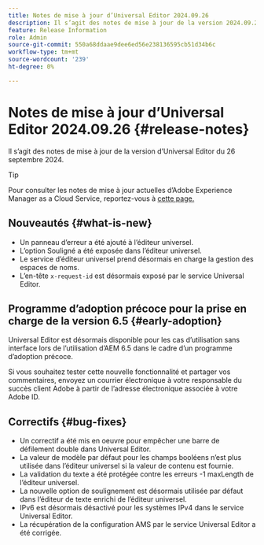 ```yaml
---
title: Notes de mise à jour d’Universal Editor 2024.09.26
description: Il s’agit des notes de mise à jour de la version 2024.09.26 d’Universal Editor.
feature: Release Information
role: Admin
source-git-commit: 550a68ddaae9dee6ed56e238136595cb51d34b6c
workflow-type: tm+mt
source-wordcount: '239'
ht-degree: 0%

---
```



# Notes de mise à jour d’Universal Editor 2024.09.26 {#release-notes}

Il s’agit des notes de mise à jour de la version d’Universal Editor du 26 septembre 2024.

>[!TIP]
>
>Pour consulter les notes de mise à jour actuelles d’Adobe Experience Manager as a Cloud Service, reportez-vous à [cette page.](/help/release-notes/release-notes-cloud/release-notes-current.md)

## Nouveautés {#what-is-new}

* Un panneau d’erreur a été ajouté à l’éditeur universel.
* L’option Souligné a été exposée dans l’éditeur universel.
* Le service d’éditeur universel prend désormais en charge la gestion des espaces de noms.
* L’en-tête `x-request-id` est désormais exposé par le service Universal Editor.

## Programme d’adoption précoce pour la prise en charge de la version 6.5 {#early-adoption}

Universal Editor est désormais disponible pour les cas d’utilisation sans interface lors de l’utilisation d’AEM 6.5 dans le cadre d’un programme d’adoption précoce.

Si vous souhaitez tester cette nouvelle fonctionnalité et partager vos commentaires, envoyez un courrier électronique à votre responsable du succès client Adobe à partir de l’adresse électronique associée à votre Adobe ID.

## Correctifs {#bug-fixes}

* Un correctif a été mis en oeuvre pour empêcher une barre de défilement double dans Universal Editor.
* La valeur de modèle par défaut pour les champs booléens n’est plus utilisée dans l’éditeur universel si la valeur de contenu est fournie.
* La validation du texte a été protégée contre les erreurs -1 maxLength de l’éditeur universel.
* La nouvelle option de soulignement est désormais utilisée par défaut dans l’éditeur de texte enrichi de l’éditeur universel.
* IPv6 est désormais désactivé pour les systèmes IPv4 dans le service Universal Editor.
* La récupération de la configuration AMS par le service Universal Editor a été corrigée.
